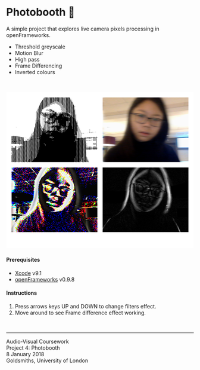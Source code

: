 # Photobooth 📸
A simple project that explores live camera pixels processing in openFrameworks.

- Threshold greyscale
- Motion Blur
- High pass 
- Frame Differencing
- Inverted colours

<br>

![screenshot](bin/data/screenshot.png)

#### Prerequisites
- [Xcode](https://itunes.apple.com/us/app/xcode/id497799835?mt=12) v9.1 
- [openFrameworks](http://openframeworks.cc/download/) v0.9.8

#### Instructions
1. Press arrows keys UP and DOWN to change filters effect.
2. Move around to see Frame difference effect working.

<br>

---
Audio-Visual Coursework  
Project 4: Photobooth  
8 January 2018  
Goldsmiths, University of London
